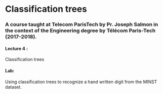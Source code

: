 # Classification trees
### A course taught at Telecom ParisTech by Pr. Joseph Salmon in the context of the Engineering degree by Télécom Paris-Tech (2017-2018).
#### Lecture 4 :
  Classification trees
#### Lab: 
  Using classification trees to recognize a hand written digit from the MINST dataset.
